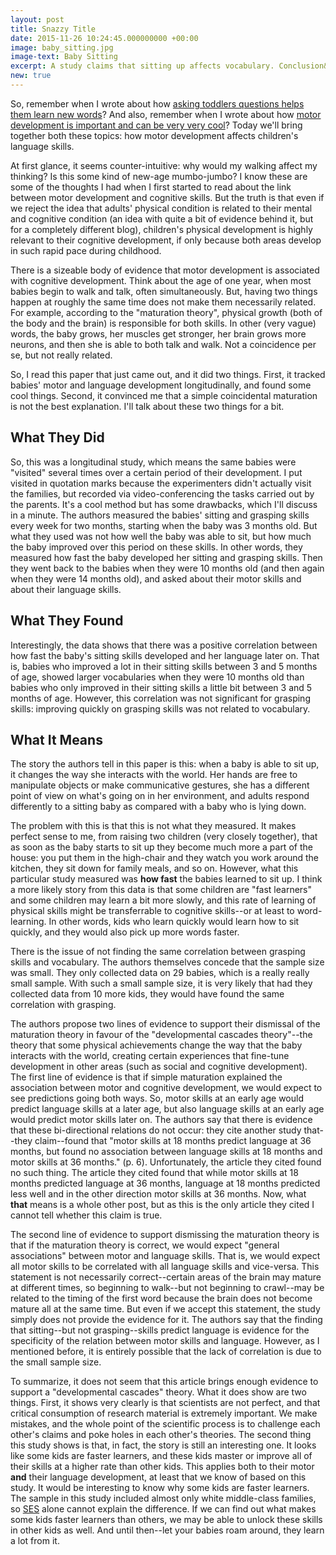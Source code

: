 ```yaml
---
layout: post
title: Snazzy Title
date: 2015-11-26 10:24:45.000000000 +00:00
image: baby_sitting.jpg
image-text: Baby Sitting
excerpt: A study claims that sitting up affects vocabulary. Conclusion&#58; critical reading is important.
new: true
---
```



So, remember when I wrote about how [asking toddlers questions helps them learn new words](https://galpod.com/keep-asking-questions)? And also, remember when I wrote about how [motor development is important and can be very very cool](https://galpod.com/gender-bias-mothers-do-it-too)? Today we'll bring together both these topics: how motor development affects children's language skills.

At first glance, it seems counter-intuitive: why would my walking affect my thinking? Is this some kind of new-age mumbo-jumbo? I know these are some of the thoughts I had when I first started to read about the link between motor development and cognitive skills. But the truth is that even if we reject the idea that adults' physical condition is related to their mental and cognitive condition (an idea with quite a bit of evidence behind it, but for a completely different blog), children's physical development is highly relevant to their cognitive development, if only because both areas develop in such rapid pace during childhood.

There is a sizeable body of evidence that motor development is associated with cognitive development. Think about the age of one year, when most babies begin to walk and talk, often simultaneously. But, having two things happen at roughly the same time does not make them necessarily related. For example, according to the "maturation theory", physical growth (both of the body and the brain) is responsible for both skills. In other (very vague) words, the baby grows, her muscles get stronger, her brain grows more neurons, and then she is able to both talk and walk. Not a coincidence per se, but not really related.

So, I read this paper that just came out, and it did two things. First, it tracked babies' motor and language development longitudinally, and found some cool things. Second, it convinced me that a simple coincidental maturation is not the best explanation. I'll talk about these two things for a bit.

## What They Did
So, this was a longitudinal study, which means the same babies were "visited" several times over a certain period of their development. I put visited in quotation marks because the experimenters didn't actually visit the families, but recorded via video-conferencing the tasks carried out by the parents. It's a cool method but has some drawbacks, which I'll discuss in a minute. The authors measured the babies' sitting and grasping skills every week for two months, starting when the baby was 3 months old. But what they used was not how well the baby was able to sit, but how much the baby improved over this period on these skills. In other words, they measured how fast the baby developed her sitting and grasping skills. Then they went back to the babies when they were 10 months old (and then again when they were 14 months old), and asked about their motor skills and about their language skills.

## What They Found
Interestingly, the data shows that there was a positive correlation between how fast the baby's sitting skills developed and her language later on. That is, babies who improved a lot in their sitting skills between 3 and 5 months of age, showed larger vocabularies when they were 10 months old than babies who only improved in their sitting skills a little bit between 3 and 5 months of age. However, this correlation was not significant for grasping skills: improving quickly on grasping skills was not related to vocabulary.

## What It Means
The story the authors tell in this paper is this: when a baby is able to sit up, it changes the way she interacts with the world. Her hands are free to manipulate objects or make communicative gestures, she has a different point of view on what's going on in her environment, and adults respond differently to a sitting baby as compared with a baby who is lying down.

The problem with this is that this is not what they measured. It makes perfect sense to me, from raising two children (very closely together), that as soon as the baby starts to sit up they become much more a part of the house: you put them in the high-chair and they watch you work around the kitchen, they sit down for family meals, and so on. However, what this particular study measured was **how fast** the babies learned to sit up. I think a more likely story from this data is that some children are "fast learners" and some children may learn a bit more slowly, and this rate of learning of physical skills might be transferrable to cognitive skills--or at least to word-learning. In other words, kids who learn quickly would learn how to sit quickly, and they would also pick up more words faster.

There is the issue of not finding the same correlation between grasping skills and vocabulary. The authors themselves concede that the sample size was small. They only collected data on 29 babies, which is a really really small sample. With such a small sample size, it is very likely that had they collected data from 10 more kids, they would have found the same correlation with grasping.

The authors propose two lines of evidence to support their dismissal of the maturation theory in favour of the "developmental cascades theory"--the theory that some physical achievements change the way that the baby interacts with the world, creating certain experiences that fine-tune development in other areas (such as social and cognitive development). The first line of evidence is that if simple maturation explained the association between motor and cognitive development, we would expect to see predictions going both ways. So, motor skills at an early age would predict language skills at a later age, but also language skills at an early age would predict motor skills later on. The authors say that there is evidence that these bi-directional relations do not occur: they cite another study that--they claim--found that "motor skills at 18 months predict language at 36 months, but found no association between language skills at 18 months and motor skills at 36 months." (p. 6). Unfortunately, the article they cited found no such thing. The article they cited found that while motor skills at 18 months predicted language at 36 months, language at 18 months predicted less well and in the other direction motor skills at 36 months. Now, what **that** means is a whole other post, but as this is the only article they cited I cannot tell whether this claim is true.

The second line of evidence to support dismissing the maturation theory is that if the maturation theory is correct, we would expect "general associations" between motor and language skills. That is, we would expect all motor skills to be correlated with all language skills and vice-versa. This statement is not necessarily correct--certain areas of the brain may mature at different times, so beginning to walk--but not beginning to crawl--may be related to the timing of the first word because the brain does not become mature all at the same time. But even if we accept this statement, the study simply does not provide the evidence for it. The authors say that the finding that sitting--but not grasping--skills predict language is evidence for the specificity of the relation between motor skills and language. However, as I mentioned before, it is entirely possible that the lack of correlation is due to the small sample size.

To summarize, it does not seem that this article brings enough evidence to support a "developmental cascades" theory. What it does show are two things. First, it shows very clearly is that scientists are not perfect, and that critical consumption of research material is extremely important. We make mistakes, and the whole point of the scientific process is to challenge each other's claims and poke holes in each other's theories. The second thing this study shows is that, in fact, the story is still an interesting one. It looks like some kids are faster learners, and these kids master or improve all of their skills at a higher rate than other kids. This applies both to their motor **and** their language development, at least that we know of based on this study. It would be interesting to know why some kids are faster learners. The sample in this study included almost only white middle-class families, so [SES](http://galpod.com/glossary#ses) alone cannot explain the difference. If we can find out what makes some kids faster learners than others, we may be able to unlock these skills in other kids as well. And until then--let your babies roam around, they learn a lot from it.    
